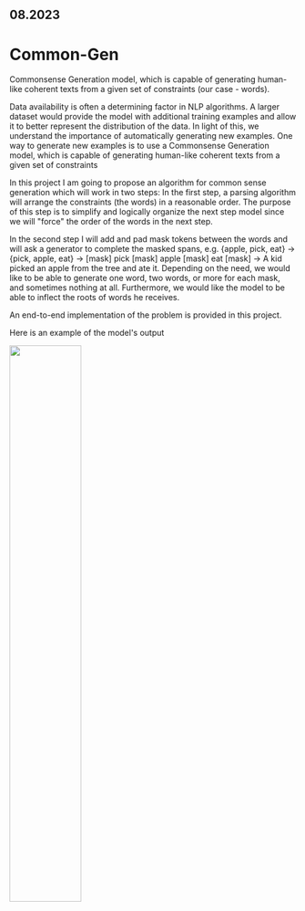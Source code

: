## 08.2023

# Common-Gen
Commonsense Generation model, which is capable of generating human-like coherent texts from a given set of constraints (our case - words).

Data availability is often a determining factor in NLP algorithms. A larger dataset would provide the model with additional training examples and allow it to better represent the distribution of the data. In light of this, we understand the importance of automatically generating new examples.
One way to generate new examples is to use a Commonsense Generation model, which is capable of generating human-like coherent texts from a given set of constraints

In this project I am going to propose an algorithm for common sense generation which will work in two steps:
In the first step, a parsing algorithm will arrange the constraints (the words) in a reasonable order. The purpose of this step is to simplify and logically organize the next step model since we will "force" the order of the words in the next step.

In the second step I will add and pad mask tokens between the words and will ask a generator to complete the masked spans, e.g. {apple, pick, eat} → {pick, apple, eat} → [mask] pick [mask] apple [mask] eat [mask] →  A kid picked an apple from the tree and ate it. Depending on the need, we would like to be able to generate one word, two words, or more for each mask, and sometimes nothing at all. Furthermore, we would like the model to be able to inflect the roots of words he receives.

An end-to-end implementation of the problem is provided in this project.

Here is an example of the model's output

<img src="https://user-images.githubusercontent.com/111754948/205606745-e3ffb1c5-d25e-4cf0-838a-e1804db565fa.png" width=50% height=50%>





